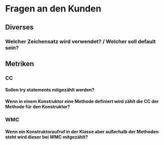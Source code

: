 # Fragen an den Kunden

## Diverses
### Welcher Zeichensatz wird verwendet? / Welcher soll default sein?

## Metriken
### CC
#### Sollen try statements mitgezählt werden?
#### Wenn in einem Konstruktor eine Methode definiert wird zählt die CC der Methode für den Konstruktor?


### WMC
#### Wenn  ein Konstruktoraufruf in der Klasse aber außerhalb der Methoden steht wird dieser bei WMC mitgezählt?
